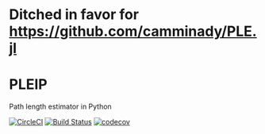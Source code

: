 # Ditched in favor for https://github.com/camminady/PLE.jl





# PLEIP
Path length estimator in Python

[![CircleCI](https://circleci.com/gh/camminady/PLEIP/tree/master.svg?style=svg)](https://circleci.com/gh/camminady/PLEIP/tree/master)
[![Build Status](https://travis-ci.com/camminady/PLEIP.svg?branch=master)](https://travis-ci.com/camminady/PLEIP)
[![codecov](https://img.shields.io/codecov/c/github/camminady/PLEIP.svg)](https://codecov.io/gh/camminady/PLEIP)


